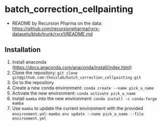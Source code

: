 # batch_correction_cellpainting
- README by Recursion Pharma on the data: https://github.com/recursionpharma/rxrx-datasets/blob/trunk/rxrx1/README.md

## Installation

1. Install anaconda (https://docs.anaconda.com/anaconda/install/index.html)
2. Clone the repository:
   `git clone git@github.com:theislab/batch_correction_cellpainting.git`
3. Go to the repository
4. Create a new conda environment:
   `conda create --name pick_a_name`
5. Activate the new environment:
   `conda activate pick_a_name`
6. Install `mamba` into the new environment:
   `conda install -c conda-forge mamba`
7. Use `mamba` to update the current environment with the provided `environment.yml`:
   `mamba env update --name pick_a_name --file environment.yml`
